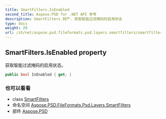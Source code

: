 ```yaml
---
title: SmartFilters.IsEnabled
second_title: Aspose.PSD for .NET API 参考
description: SmartFilters 财产. 获取智能过滤掩码的启用状态
type: docs
weight: 20
url: /zh/net/aspose.psd.fileformats.psd.layers.smartfilters/smartfilters/isenabled/
---
```

## SmartFilters.IsEnabled property

获取智能过滤掩码的启用状态。

```csharp
public bool IsEnabled { get; }
```

### 也可以看看

* class [SmartFilters](../)
* 命名空间 [Aspose.PSD.FileFormats.Psd.Layers.SmartFilters](../../smartfilters/)
* 部件 [Aspose.PSD](../../../)


